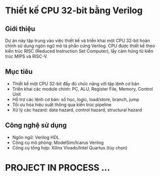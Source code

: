 # Thiết kế CPU 32-bit bằng Verilog

## Giới thiệu

Dự án này tập trung vào việc thiết kế và triển khai một CPU 32-bit hoàn chỉnh sử dụng ngôn ngữ mô tả phần cứng Verilog. CPU được thiết kế theo kiến trúc RISC (Reduced Instruction Set Computer), lấy cảm hứng từ kiến trúc MIPS và RISC-V.

## Mục tiêu

- Thiết kế một CPU 32-bit đầy đủ chức năng với tập lệnh cơ bản
- Triển khai các module chính: PC, ALU, Register File, Memory, Control Unit
- Hỗ trợ các lệnh cơ bản: số học, logic, load/store, branch, jump
- Tối ưu hóa hiệu suất thông qua kiến trúc pipeline
- Xử lý các hazard: data hazard, control hazard, structural hazard

## Công nghệ sử dụng

- Ngôn ngữ: Verilog HDL
- Công cụ mô phỏng: ModelSim/Icarus Verilog
- Công cụ tổng hợp: Xilinx Vivado/Intel Quartus (tùy chọn)

# PROJECT IN PROCESS ...
